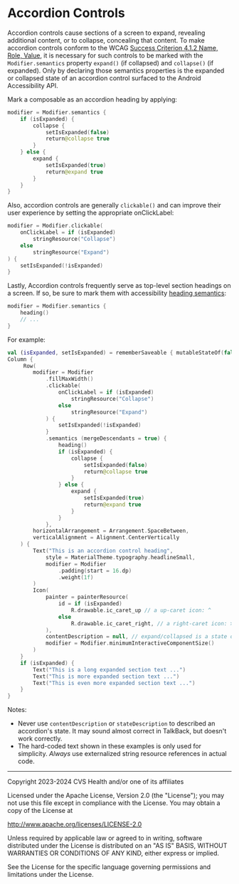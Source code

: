 # Accordion Controls
Accordion controls cause sections of a screen to expand, revealing additional content, or to collapse, concealing that content. To make accordion controls conform to the WCAG [Success Criterion 4.1.2 Name, Role, Value](https://www.w3.org/TR/WCAG22/#name-role-value), it is necessary for such controls to be marked with the `Modifier.semantics` property `expand()` (if collapsed) and `collapse()` (if expanded). Only by declaring those semantics properties is the expanded or collapsed state of an accordion control surfaced to the Android Accessibility API.

Mark a composable as an accordion heading by applying: 

```kotlin
modifier = Modifier.semantics {
    if (isExpanded) {
        collapse {
            setIsExpanded(false)
            return@collapse true
        }
    } else {
        expand {
            setIsExpanded(true)
            return@expand true
        }
    }
}
```

Also, accordion controls are generally `clickable()` and can improve their user experience by setting the appropriate onClickLabel:

```kotlin
modifier = Modifier.clickable(
    onClickLabel = if (isExpanded)
        stringResource("Collapse")
    else
        stringResource("Expand")
) {
    setIsExpanded(!isExpanded)
}
```

Lastly, Accordion controls frequently serve as top-level section headings on a screen. If so, be sure to mark them with accessibility [heading semantics](../content/HeadingSemantics.md):

```kotlin
modifier = Modifier.semantics {
    heading()
    // ...
}
```

For example:

```kotlin
val (isExpanded, setIsExpanded) = rememberSaveable { mutableStateOf(false) }
Column {
     Row(
        modifier = Modifier
            .fillMaxWidth()
            .clickable(
                onClickLabel = if (isExpanded)
                    stringResource("Collapse")
                else
                    stringResource("Expand")
            ) {
                setIsExpanded(!isExpanded)
            }
            .semantics (mergeDescendants = true) {
                heading()
                if (isExpanded) {
                    collapse {
                        setIsExpanded(false)
                        return@collapse true
                    }
                } else {
                    expand {
                        setIsExpanded(true)
                        return@expand true
                    }
                }
            },
        horizontalArrangement = Arrangement.SpaceBetween,
        verticalAlignment = Alignment.CenterVertically
    ) {
        Text("This is an accordion control heading",
            style = MaterialTheme.typography.headlineSmall,
            modifier = Modifier
                .padding(start = 16.dp)
                .weight(1f)
        )
        Icon(
            painter = painterResource(
                id = if (isExpanded)
                    R.drawable.ic_caret_up // a up-caret icon: ^
                else
                    R.drawable.ic_caret_right, // a right-caret icon: >
            ),
            contentDescription = null, // expand/collapsed is a state of the Row
            modifier = Modifier.minimumInteractiveComponentSize()
        )
    }
    if (isExpanded) {
        Text("This is a long expanded section text ...")
        Text("This is more expanded section text ...")
        Text("This is even more expanded section text ...")
    }
}
```

Notes:

* Never use `contentDescription` or `stateDescription` to described an accordion's state. It may sound almost correct in TalkBack, but doesn't work correctly.
* The hard-coded text shown in these examples is only used for simplicity. _Always_ use externalized string resource references in actual code.

----

Copyright 2023-2024 CVS Health and/or one of its affiliates

Licensed under the Apache License, Version 2.0 (the "License");
you may not use this file except in compliance with the License.
You may obtain a copy of the License at

http://www.apache.org/licenses/LICENSE-2.0

Unless required by applicable law or agreed to in writing, software
distributed under the License is distributed on an "AS IS" BASIS,
WITHOUT WARRANTIES OR CONDITIONS OF ANY KIND, either express or implied.

See the License for the specific language governing permissions and
limitations under the License.